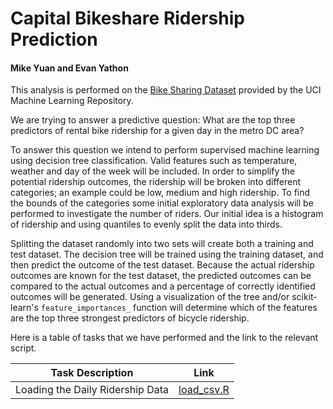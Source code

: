 # Capital Bikeshare Ridership Prediction
#### Mike Yuan and Evan Yathon

This analysis is performed on the [Bike Sharing Dataset](https://archive.ics.uci.edu/ml/datasets/Bike+Sharing+Dataset) provided by the UCI Machine Learning Repository.  

We are trying to answer a predictive question: What are the top three predictors of rental bike ridership for a given day in the metro DC area?

To answer this question we intend to perform supervised machine learning using decision tree classification.  Valid features such as temperature, weather and day of the week will be included.  In order to simplify the potential ridership outcomes, the ridership will be broken into different categories; an example could be low, medium and high ridership.  To find the bounds of the categories some initial exploratory data analysis will be performed to investigate the number of riders.  Our initial idea is a histogram of ridership and using quantiles to evenly split the data into thirds.  

Splitting the dataset randomly into two sets will create both a training and test dataset.  The decision tree will be trained using the training dataset, and then predict the outcome of the test dataset.  Because the actual ridership outcomes are known for the test dataset, the predicted outcomes can be compared to the actual outcomes and a percentage of correctly identified outcomes will be generated.  Using a visualization of the tree and/or scikit-learn's `feature_importances_` function will determine which of the features are the top three strongest predictors of bicycle ridership.

Here is a table of tasks that we have performed and the link to the relevant script.

| Task Description | Link |
|---|---|
| Loading the Daily Ridership Data | [load_csv.R](https://github.com/UBC-MDS/DSCI_522_Capital_Bikeshare_Analysis/blob/master/src/load_csv.R) |

